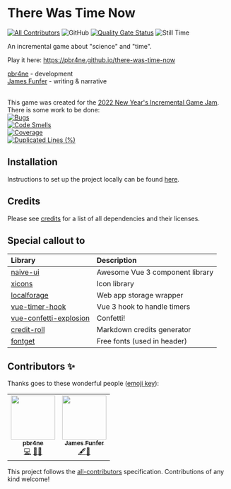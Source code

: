 # There Was Time Now
<!-- ALL-CONTRIBUTORS-BADGE:START - manually created to include non-github users -->
[![All Contributors](https://img.shields.io/badge/all_contributors-2-orange.svg?style=flat-square)](#contributors-)<!-- ALL-CONTRIBUTORS-BADGE:END -->
![GitHub](https://img.shields.io/github/license/pbr4ne/there-was-time-now)
[![Quality Gate Status](https://sonarcloud.io/api/project_badges/measure?project=pbr4ne_there-was-time-now&metric=alert_status)](https://sonarcloud.io/summary/new_code?id=pbr4ne_deep-sparkle)
![Still Time](https://img.shields.io/badge/is%20there%20still%20time%3F-...yes%3F-4361EE)

An incremental game about "science" and "time".

Play it here: https://pbr4ne.github.io/there-was-time-now<br>

[pbr4ne](https://github.com/pbr4ne) - development<br>
[James Funfer](https://jamesfunfer.com) - writing & narrative<br><br>

This game was created for the [2022 New Year's Incremental Game Jam](https://itch.io/jam/new-years-incremental-game-jam/entries). There is some work to be done:<br>
[![Bugs](https://sonarcloud.io/api/project_badges/measure?project=pbr4ne_there-was-time-now&metric=bugs)](https://sonarcloud.io/summary/new_code?id=pbr4ne_there-was-time-now)<br>
[![Code Smells](https://sonarcloud.io/api/project_badges/measure?project=pbr4ne_there-was-time-now&metric=code_smells)](https://sonarcloud.io/summary/new_code?id=pbr4ne_there-was-time-now)<br>
[![Coverage](https://sonarcloud.io/api/project_badges/measure?project=pbr4ne_there-was-time-now&metric=coverage)](https://sonarcloud.io/summary/new_code?id=pbr4ne_there-was-time-now)<br>
[![Duplicated Lines (%)](https://sonarcloud.io/api/project_badges/measure?project=pbr4ne_there-was-time-now&metric=duplicated_lines_density)](https://sonarcloud.io/summary/new_code?id=pbr4ne_there-was-time-now)<br>

## Installation

Instructions to set up the project locally can be found [here](installation.md).

## Credits

Please see [credits](credits.md) for a list of all dependencies and their licenses.

## Special callout to

| Library | Description |
| :------ | :---------- |
| [naive-ui](https://github.com/TuSimple/naive-ui) | Awesome Vue 3 component library |
| [xicons](https://github.com/07akioni/xicons) | Icon library |
| [localforage](https://github.com/localForage/localForage) | Web app storage wrapper |
| [vue-timer-hook](https://github.com/riderx/vue-timer-hook) | Vue 3 hook to handle timers |
| [vue-confetti-explosion](https://github.com/valgeirb/vue-confetti-explosion) | Confetti! |
| [credit-roll](https://github.com/libscie/credit-roll) | Markdown credits generator |
| [fontget](https://www.fontget.com) | Free fonts (used in header) |

## Contributors ✨

Thanks goes to these wonderful people ([emoji key](https://allcontributors.org/docs/en/emoji-key)):

<!-- ALL-CONTRIBUTORS-LIST:START - manually created to include non-github users -->
<table>
  <tr>
    <td align="center"><a href="https://github.com/pbr4ne"><img src="https://avatars.githubusercontent.com/u/22901953?v=4?s=100" width="100px;" alt=""/><br /><sub><b>pbr4ne</b></sub></a><br /><a href="https://github.com/pbr4ne/there-was-time-now/commits?author=pbr4ne" title="Code">💻</a> <a href="#design-pbr4ne" title="UI Design">🎨</a><a href="#ideas-pbr4ne" title="Game Design">🤔</a></td>
    <td align="center"><a href="https://jamesfunfer.com"><img src="https://i.postimg.cc/zDjhDgBP/jf.jpg" width="100px;" alt=""/><br /><sub><b>James Funfer</b></sub></a><br /><a href="#narrative-jfunfer" title="Narrative">🖋</a><a href="#ideas-jfunfer" title="Game Design">🤔</a></td>
  </tr>
</table>
<!-- ALL-CONTRIBUTORS-LIST:END -->

This project follows the [all-contributors](https://github.com/all-contributors/all-contributors) specification. Contributions of any kind welcome!